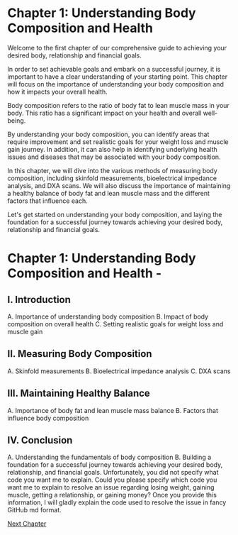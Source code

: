 # Chapter 1: Understanding Body Composition and Health

Welcome to the first chapter of our comprehensive guide to achieving your desired body, relationship and financial goals. 

In order to set achievable goals and embark on a successful journey, it is important to have a clear understanding of your starting point. This chapter will focus on the importance of understanding your body composition and how it impacts your overall health.

Body composition refers to the ratio of body fat to lean muscle mass in your body. This ratio has a significant impact on your health and overall well-being. 

By understanding your body composition, you can identify areas that require improvement and set realistic goals for your weight loss and muscle gain journey. In addition, it can also help in identifying underlying health issues and diseases that may be associated with your body composition.

In this chapter, we will dive into the various methods of measuring body composition, including skinfold measurements, bioelectrical impedance analysis, and DXA scans. We will also discuss the importance of maintaining a healthy balance of body fat and lean muscle mass and the different factors that influence each.

Let's get started on understanding your body composition, and laying the foundation for a successful journey towards achieving your desired body, relationship and financial goals.
# Chapter 1: Understanding Body Composition and Health - 

## I. Introduction
   A. Importance of understanding body composition 
   B. Impact of body composition on overall health 
   C. Setting realistic goals for weight loss and muscle gain 

## II. Measuring Body Composition 
   A. Skinfold measurements 
   B. Bioelectrical impedance analysis 
   C. DXA scans 

## III. Maintaining Healthy Balance 
   A. Importance of body fat and lean muscle mass balance 
   B. Factors that influence body composition 
   
## IV. Conclusion 
   A. Understanding the fundamentals of body composition 
   B. Building a foundation for a successful journey towards achieving your desired body, relationship, and financial goals.
Unfortunately, you did not specify what code you want me to explain. Could you please specify which code you want me to explain to resolve an issue regarding losing weight, gaining muscle, getting a relationship, or gaining money? Once you provide this information, I will gladly explain the code used to resolve the issue in fancy GitHub md format.


[Next Chapter](02_Chapter02.md)